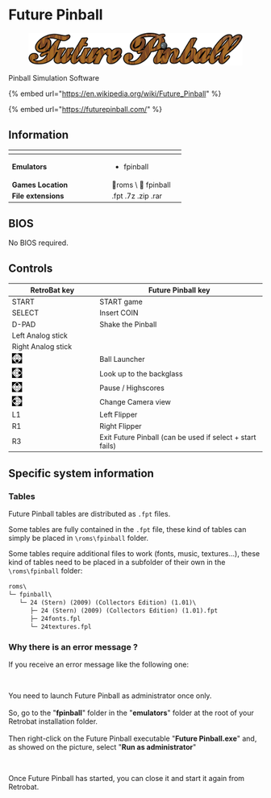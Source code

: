 # Future Pinball

<div align="left">

<figure><img src="https://raw.githubusercontent.com/fabricecaruso/es-theme-carbon/52ff37c9e265587d006945a2ba695b5a962b3a3d/art/logos/fpinball.svg" alt=""><figcaption></figcaption></figure>

</div>

Pinball Simulation Software

{% embed url="https://en.wikipedia.org/wiki/Future_Pinball" %}

{% embed url="https://futurepinball.com/" %}

## Information

<table data-header-hidden><thead><tr><th width="184"></th><th></th><th data-hidden></th></tr></thead><tbody><tr><td><strong>Emulators</strong></td><td><ul><li>fpinball</li></ul></td><td></td></tr><tr><td><strong>Games Location</strong></td><td><span data-gb-custom-inline data-tag="emoji" data-code="1f4c2">📂</span>roms \ <span data-gb-custom-inline data-tag="emoji" data-code="1f4c2">📂</span> fpinball</td><td></td></tr><tr><td><strong>File extensions</strong></td><td>.fpt .7z .zip .rar</td><td></td></tr></tbody></table>

## BIOS

No BIOS required.

## Controls

<table><thead><tr><th width="228">RetroBat key</th><th width="479">Future Pinball key</th></tr></thead><tbody><tr><td>START</td><td>START game</td></tr><tr><td>SELECT</td><td>Insert COIN</td></tr><tr><td>D-PAD</td><td>Shake the Pinball</td></tr><tr><td>Left Analog stick</td><td></td></tr><tr><td>Right Analog stick</td><td></td></tr><tr><td><img src="../../../.gitbook/assets/image (30).png" alt="A"></td><td>Ball Launcher</td></tr><tr><td><img src="../../../.gitbook/assets/image (16).png" alt="B"></td><td>Look up to the backglass</td></tr><tr><td><img src="../../../.gitbook/assets/image (50).png" alt="" data-size="original"></td><td>Pause / Highscores</td></tr><tr><td><img src="../../../.gitbook/assets/image (48).png" alt="" data-size="line"></td><td>Change Camera view</td></tr><tr><td>L1</td><td>Left Flipper</td></tr><tr><td>R1</td><td>Right Flipper</td></tr><tr><td>R3</td><td>Exit Future Pinball (can be used if select + start fails)</td></tr></tbody></table>

## Specific system information

### Tables

Future Pinball tables are distributed as `.fpt` files.&#x20;

Some tables are fully contained in the `.fpt` file, these kind of tables can simply be placed in `\roms\fpinball` folder.

Some tables require additional files to work (fonts, music, textures...), these kind of tables need to be placed in a subfolder of their own in the `\roms\fpinball` folder:

```
roms\
└─ fpinball\
   └─ 24 (Stern) (2009) (Collectors Edition) (1.01)\
      ├─ 24 (Stern) (2009) (Collectors Edition) (1.01).fpt
      ├─ 24fonts.fpl
      └─ 24textures.fpl
```

### **Why there is an error message ?**

If you receive an error message like the following one:

<div align="left">

<figure><img src="https://i.imgur.com/UjD7GIy.png" alt=""><figcaption></figcaption></figure>

</div>

You need to launch Future Pinball as administrator once only.\
\
So, go to the "**fpinball**" folder in the "**emulators**" folder at the root of your Retrobat installation folder.\
\
Then right-click on the Future Pinball executable "**Future Pinball.exe**" and, as showed on the picture, select "**Run as administrator**"

<div align="left">

<figure><img src="https://i.imgur.com/2XXANBV.png" alt=""><figcaption></figcaption></figure>

</div>

Once Future Pinball has started, you can close it and start it again from Retrobat.
